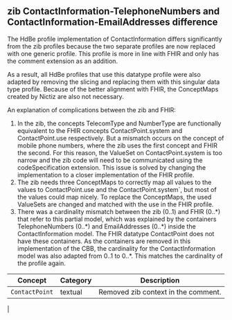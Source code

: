 ## zib ContactInformation-TelephoneNumbers and ContactInformation-EmailAddresses difference

The HdBe profile implementation of ContactInformation differs significantly from the zib profiles because the two separate profiles are now replaced with one generic profile. This profile is more in line with FHIR and only has the comment extension as an addition.

As a result, all HdBe profiles that use this datatype profile were also adapted by removing the slicing and replacing them with this singular data type profile.
Because of the better alignment with FHIR, the ConceptMaps created by Nictiz are also not necessary.

An explanation of complications between the zib and FHIR:
1. In the zib, the concepts TelecomType and NumberType are functionally equivalent to the FHIR concepts ContactPoint.system and ContactPoint.use respectively. But a mismatch occurs on the concept of mobile phone numbers, where the zib uses the first concept and FHIR the second. For this reason, the ValueSet on ContactPoint.system is too narrow and the zib code will need to be communicated using the codeSpecification extension. This issue is solved by changing the implementation to a closer implementation of the FHIR profile. 
2. The zib needs three ConceptMaps to correctly map all values to the values to ContactPoint.use and the ContactPoint.system`, but most of the values could map nicely. To replace the ConceptMaps, the used ValueSets are changed and matched with the use in the FHIR profile. 
3. There was a cardinality mismatch between the zib (0..1) and FHIR (0..\*) that refer to this partial model, which was explained by the containers TelephoneNumbers (0..\*) and EmailAddresses (0..\*) inside the ContactInformation model. The FHIR datatype ContactPoint does not have these containers. As the containers are removed in this implementation of the CBB, the cardinality for the ContactInformation model was also adapted from 0..1 to 0..*. This matches the cardinality of the profile again.


| Concept         | Category          | Description                             | 
|-----------------|-------------------|-----------------------------------------|
| `ContactPoint` | textual | Removed zib context in the comment. |
| 